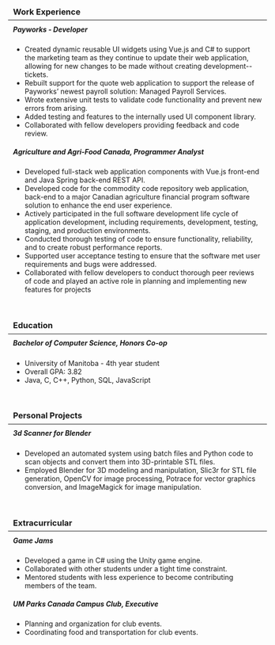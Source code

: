 ### Work Experience
<hr style="margin: -10px">

##### Payworks - Developer
- Created dynamic reusable UI widgets using Vue.js and C# to support the marketing team as they continue to update their web application, allowing for new changes to be made without creating development-- tickets.
- Rebuilt support for the quote web application to support the release of Payworks’ newest payroll solution: Managed Payroll Services.
- Wrote extensive unit tests to validate code functionality and prevent new errors from arising.
- Added testing and features to the internally used UI component library.
- Collaborated with fellow developers providing feedback and code review.

#####  Agriculture and Agri-Food Canada, Programmer Analyst
- Developed full-stack web application components with Vue.js front-end and Java Spring back-end REST API.
- Developed code for the commodity code repository web application, back-end to a major Canadian agriculture financial program software solution to enhance the end user experience. 
- Actively participated in the full software development life cycle of application development, including requirements, development, testing,  staging, and production environments. 
- Conducted thorough testing of code to ensure functionality, reliability, and to create robust performance reports. 
- Supported user acceptance testing to ensure that the software met user requirements and bugs were addressed. 
- Collaborated with fellow developers to conduct thorough peer reviews of code and played an active role in planning and implementing new features for projects 
<br>

### Education
<hr style="margin: -10px">

##### Bachelor of Computer Science, Honors Co-op
- University of Manitoba - 4th year student
- Overall GPA: 3.82
- Java, C, C++, Python, SQL, JavaScript
<br>

### Personal Projects 
<hr style="margin: -10px">

#####  3d Scanner for Blender
- Developed an automated system using batch files and Python code to scan objects and convert them into 3D-printable STL files.
- Employed Blender for 3D modeling and manipulation, Slic3r for STL file generation, OpenCV for image processing, Potrace for vector graphics conversion, and ImageMagick for image manipulation.
<br>

### Extracurricular 
<hr style="margin: -10px">

##### Game Jams
- Developed a game in C# using the Unity game engine. 
- Collaborated with other students under a tight time constraint. 
- Mentored students with less experience to become contributing members of the team.  
##### UM Parks Canada Campus Club, Executive 
- Planning and organization for club events.
- Coordinating food and transportation for club events.
